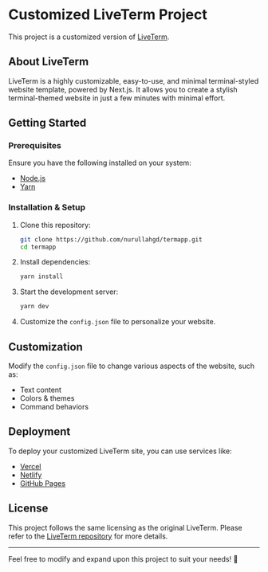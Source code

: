 # Customized LiveTerm Project

This project is a customized version of [LiveTerm](https://github.com/Cveinnt/LiveTerm).

## About LiveTerm
LiveTerm is a highly customizable, easy-to-use, and minimal terminal-styled website template, powered by Next.js. It allows you to create a stylish terminal-themed website in just a few minutes with minimal effort.

## Getting Started

### Prerequisites
Ensure you have the following installed on your system:
- [Node.js](https://nodejs.org/)
- [Yarn](https://yarnpkg.com/)

### Installation & Setup
1. Clone this repository:
   ```sh
   git clone https://github.com/nurullahgd/termapp.git
   cd termapp
   ```
2. Install dependencies:
   ```sh
   yarn install
   ```
3. Start the development server:
   ```sh
   yarn dev
   ```
4. Customize the `config.json` file to personalize your website.

## Customization
Modify the `config.json` file to change various aspects of the website, such as:
- Text content
- Colors & themes
- Command behaviors

## Deployment
To deploy your customized LiveTerm site, you can use services like:
- [Vercel](https://vercel.com/)
- [Netlify](https://www.netlify.com/)
- [GitHub Pages](https://pages.github.com/)

## License
This project follows the same licensing as the original LiveTerm. Please refer to the [LiveTerm repository](https://github.com/Cveinnt/LiveTerm) for more details.

---

Feel free to modify and expand upon this project to suit your needs! 🚀

